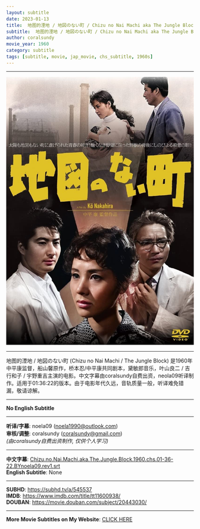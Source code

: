 ```yaml
---
layout: subtitle
date: 2023-01-13
title:  地图的湮地 / 地図のない町 / Chizu no Nai Machi aka The Jungle Block 1960 Subtitle (Chinese)
subtitle:  地图的湮地 / 地図のない町 / Chizu no Nai Machi aka The Jungle Block 1960 Subtitle (Chinese)
author: coralsundy
movie_year: 1960
category: subtitle
tags: [subtitle, movie, jap_movie, chs_subtitle, 1960s]
---
```


------

<img src="../assets/tt11600938.jpg" alt="tt11600938_cover_art" />

------

地图的湮地 / 地図のない町 (Chizu no Nai Machi / The Jungle Block) 是1960年中平康监督，船山馨原作，桥本忍/中平康共同剧本，黛敏郎音乐，叶山良二 / 吉行和子 / 宇野重吉主演的电影。中文字幕由coralsundy自费出资，neola09听译制作。适用于01:36:22的版本。由于电影年代久远，音轨质量一般，听译难免错漏，敬请谅解。

------

**No English Subtitle**

------

**听译/字幕**: noela09 (noela1990@outlook.com)<br>
**审核/调整**: coralsundy (coralsundy@gmail.com)<br>
*(由coralsundy自费出资制作, 仅供个人学习)*

------

**中文字幕**: [Chizu.no.Nai.Machi.aka.The.Jungle.Block.1960.chs.01-36-22.BYnoela09.rev1.srt](../subtitles/Chizu.no.Nai.Machi.aka.The.Jungle.Block.1960.chs.01-36-22.BYnoela09.rev1.srt)<br>
**English Subtitle**: None

------

**SUBHD**: <https://subhd.tv/a/545537><br>
**IMDB**: <https://www.imdb.com/title/tt11600938/><br>
**DOUBAN**: <https://movie.douban.com/subject/20443030/>

------

**More Movie Subtitles on My Website**: <a href='{% post_url 2021-01-10-subtitles-summary-list %}'>CLICK HERE</a>


